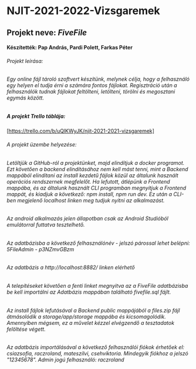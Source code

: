 # NJIT-2021-2022-Vizsgaremek

## Projekt neve: *FiveFile*

#### Készítették: Pap András, Pardi Polett, Farkas Péter

###### Projekt leírása:

###### Egy online fájl tároló szoftvert készítünk, melynek célja, hogy a felhasználó egy helyen el tudja érni a számára fontos fájlokat. Regisztráció után a felhasználók tudnak fájlokat feltölteni, letölteni, törölni és megosztani egymás között.

##### A projekt Trello táblája:

[https://trello.com/b/uQlKWyJK/njit-2021-2021-vizsgaremek]

###### A projekt üzembe helyezése:

###### Letöltjük a GitHub-ról a projektünket, majd elindítjuk a docker programot. Ezt követően a backend elindításához nem kell mást tenni, mint a Backend mappából elindítani az install kezdetű fájlok közül az általunk használt operációs rendszernek megfelelőt.  Ha lefutott, átlépünk a Frontend mappába, és az általunk használt CLI programban megnyitjuk a Frontend mappát, és kiadjuk a következő: npm install, npm run dev. Ez után a CLI-ben megjelenő localhost linken meg tudjuk nyitni az alkalmazást.
###### Az android alkalmazás jelen állapotban csak az Android Studióból emulátorral futtatva tesztelhető.

###### Az adatbázisba a következő felhasználónév - jelszó párossal lehet belépni: 5FileAdmin - p3NZmvGBzm
###### Az adatbázis a http://localhost:8882/ linken elérhető

###### A telepítéseket követően a fenti linket megnyitva az a FiveFile adatbázisba be kell importálni az Adatbázis mappában található fivefile.sql fájlt.

###### Az install fájlok lefutásával a Backend public mappájából a files.zip fájl átmásolódik a storage/app/storage mappába és kicsomagolódik. Amennyiben mégsem, ez a művelet kézzel elvégzendő a tesztadatok felöltése végett.

###### Az adatbázis importálásával a következő felhasználói fiókok érhetőek el: csiazsofia, raczroland, mateszilvi, csehviktoria. Mindegyik fiókhoz a jelszó "12345678". Admin jogú felhasználó: raczroland